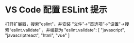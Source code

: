 # VS Code 配置 ESLint 提示
打开扩展器，搜索"eslint"，并安装
“文件”->“首选项”->"设置"->搜索“eslint.validate” ，并编辑为
"eslint.validate": [
   "javascript",
   "javascriptreact",
   "html",
   "vue"
]